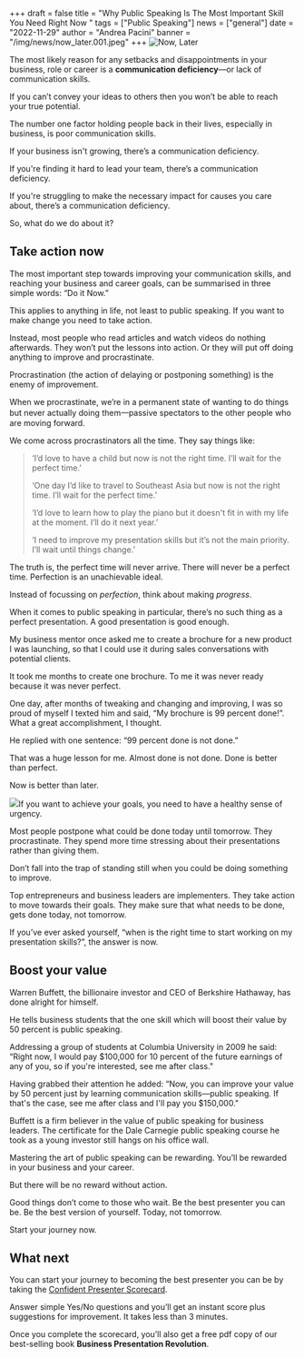 +++
draft = false
title = "Why Public Speaking Is The Most Important Skill You Need Right Now "
tags = ["Public Speaking"]
news = ["general"]
date = "2022-11-29"
author = "Andrea Pacini"
banner = "/img/news/now_later.001.jpeg"
+++
![Now, Later](/img/news/now_later_.jpg)

The most likely reason for any setbacks and disappointments in your business, role or career is a **communication deficiency**—or lack of communication skills.

If you can’t convey your ideas to others then you won’t be able to reach your true potential.

The number one factor holding people back in their lives, especially in business, is poor communication skills.

If your business isn't growing, there’s a communication deficiency.

If you're finding it hard to lead your team, there’s a communication deficiency.

If you're struggling to make the necessary impact for causes you care about, there’s a communication deficiency.

So, what do we do about it? 

## Take action now

The most important step towards improving your communication skills, and reaching your business and career goals, can be summarised in three simple words: “Do it Now.”

This applies to anything in life, not least to public speaking. If you want to make change you need to take action.

Instead, most people who read articles and watch videos do nothing afterwards. They won’t put the lessons into action. Or they will put off doing anything to improve and procrastinate. 

Procrastination (the action of delaying or postponing something) is the enemy of improvement. 

When we procrastinate, we’re in a permanent state of wanting to do things but never actually doing them一passive spectators to the other people who are moving forward.

We come across procrastinators all the time. They say things like:

> ‘I’d love to have a child but now is not the right time. I’ll wait for the perfect time.’        
>
> ‘One day I’d like to travel to Southeast Asia but now is not the right time. I’ll wait for the perfect time.’
>
> ‘I’d love to learn how to play the piano but it doesn't fit in with my life at the moment. I’ll do it next year.’
>
> ‘I need to improve my presentation skills but it’s not the main priority. I’ll wait until things change.’

The truth is, the perfect time will never arrive. There will never be a perfect time. Perfection is an unachievable ideal.

Instead of focussing on *perfection*, think about making *progress*.

When it comes to public speaking in particular, there’s no such thing as a perfect presentation. A good presentation is good enough. 

My business mentor once asked me to create a brochure for a new product I was launching, so that I could use it during sales conversations with potential clients. 

It took me months to create one brochure. To me it was never ready because it was never perfect. 

One day, after months of tweaking and changing and improving, I was so proud of myself I texted him and said, “My brochure is 99 percent done!”. What a great accomplishment, I thought. 

He replied with one sentence: “99 percent done is not done.” 

That was a huge lesson for me. Almost done is not done. Done is better than perfect. 

Now is better than later. 

![](https://lh4.googleusercontent.com/5VcnjDx8wAQxhqbcpwhxryc2AP81Bdzz1LcmjiDiuu2npEGcva84pdHUOciyJaJLQXpQRwFsA9io0RoqKS7J0bI8cEXxahc9U2DKY93JvyxWXXrrO-O2lQ1UwjBLptZGLURAvS1c4PqZ6ewiRqJZOO2GVYXl4smxYpS8ShlAp6WamvXp4vDNpOOeZcSOTA)If you want to achieve your goals, you need to have a healthy sense of urgency. 

Most people postpone what could be done today until tomorrow. They procrastinate. They spend more time stressing about their presentations rather than giving them.

Don’t fall into the trap of standing still when you could be doing something to improve.

Top entrepreneurs and business leaders are implementers. They take action to move towards their goals. They make sure that what needs to be done, gets done today, not tomorrow. 

If you’ve ever asked yourself, “when is the right time to start working on my presentation skills?”, the answer is now. 

## Boost your value 

Warren Buffett, the billionaire investor and CEO of Berkshire Hathaway, has done alright for himself. 

He tells business students that the one skill which will boost their value by 50 percent is public speaking.

Addressing a group of students at Columbia University in 2009 he said: “Right now, I would pay $100,000 for 10 percent of the future earnings of any of you, so if you're interested, see me after class."

Having grabbed their attention he added: “Now, you can improve your value by 50 percent just by learning communication skills—public speaking. If that's the case, see me after class and I'll pay you $150,000."

Buffett is a firm believer in the value of public speaking for business leaders. The certificate for the Dale Carnegie public speaking course he took as a young investor still hangs on his office wall.

Mastering the art of public speaking can be rewarding. You’ll be rewarded in your business and your career. 

But there will be no reward without action.

Good things don’t come to those who wait. Be the best presenter you can be. Be the best version of yourself. Today, not tomorrow. 

Start your journey now. 

## What next 

You can start your journey to becoming the best presenter you can be by taking the [Confident Presenter Scorecard](https://presentationscorecard.scoreapp.com/). 

Answer simple Yes/No questions and you’ll get an instant score plus suggestions for improvement. It takes less than 3 minutes. 

Once you complete the scorecard, you’ll also get a free pdf copy of our best-selling book **Business Presentation Revolution**.